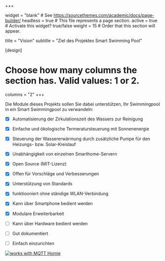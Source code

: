 +++

widget = "blank"  # See https://sourcethemes.com/academic/docs/page-builder/
headless = true  # This file represents a page section.
active = true  # Activate this widget? true/false
weight = 15  # Order that this section will appear.

title = "Vision"
subtitle = "Ziel des Projektes Smart Swimming Pool"

[design]
  # Choose how many columns the section has. Valid values: 1 or 2.
  columns = "2"
+++

Die Module dieses Projekts sollen Sie dabei unterstützen, Ihr Swimmingpool in ein Smart Swimmingpool zu verwandeln:

- [x] Automatisierung der Zirkulationszeit des Wassers zur Reinigung
- [x] Einfache und ökologische Termeratursteuerung mit Sonnenenergie
- [x] Steuerung der Wassererwärmung durch zusätzliche Pumpe für den Heizungs- bzw. Solar-Kreislauf
- [x] Unabhängigkeit von einzelnen Smarthome-Servern
- [x] Open Source (MIT-Lizenz)
- [x] Offen für Vorschläge und Verbesserungen
- [x] Unterstützung von Standards
- [x] funktiooniert ohne ständige WLAN-Verbindung
- [x] Kann über Smartphone bedient werden
- [x] Modulare Erweiterbarkeit
- [ ] Kann über Hardware bedient werden
- [ ] Gut dokumentiert
- [ ] Einfach einzurichten


[![works with MQTT Homie](https://homieiot.github.io/img/works-with-homie.svg "works with MQTT Homie")](https://homieiot.github.io/)
